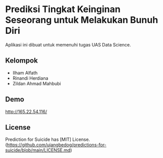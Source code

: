 # Prediksi Tingkat Keinginan Seseorang untuk Melakukan Bunuh Diri
Aplikasi ini dibuat untuk memenuhi tugas UAS Data Science.

## Kelompok
* Ilham Alfath
* Rinandi Herdiana
* Zildan Ahmad Mahbubi

## Demo
http://165.22.54.116/

## License
Prediction for Suicide has [MIT] License. (https://github.com/ujangbedog/predictions-for-suicide/blob/main/LICENSE.md)
